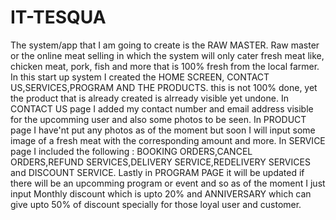 # IT-TESQUA
The system/app that I am going to create is the RAW MASTER.
Raw master or the online meat selling in which the system will only cater fresh meat like,
chicken meat, pork, fish and more that is 100% fresh from the local farmer.
In this start up system I created the HOME SCREEN, CONTACT US,SERVICES,PROGRAM AND THE PRODUCTS.
this is not 100% done, yet the product that is already created is alrready visible yet undone.
In CONTACT US page I added my contact number and email address visible for the upcomming user and also some photos to be seen.
In PRODUCT page I have'nt put any photos as of the moment but soon I will input some image of a fresh meat with the corresponding amount and more.
In SERVICE page I included the following : BOOKING ORDERS,CANCEL ORDERS,REFUND SERVICES,DELIVERY SERVICE,REDELIVERY SERVICES and DISCOUNT SERVICE.
Lastly in PROGRAM PAGE it will be updated if there will be an upcomming program or event and so as of the moment I just input Monthly discount
which is upto 20% and ANNIVERSARY which can give upto 50% of discount specially for those loyal user and customer.
